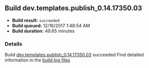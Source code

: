 ## Build dev.templates.publish_0.14.17350.03
- **Build result:** `succeeded`
- **Build queued:** 12/16/2017 1:48:54 AM
- **Build duration:** 49.65 minutes
### Details
Build [dev.templates.publish_0.14.17350.03](https://winappstudio.visualstudio.com/web/build.aspx?pcguid=a4ef43be-68ce-4195-a619-079b4d9834c2&builduri=vstfs%3a%2f%2f%2fBuild%2fBuild%2f24353) succeeded
Find detailed information in the [build log files](https://uwpctdiags.blob.core.windows.net/buildlogs/dev.templates.publish_0.14.17350.03_logs.zip)
